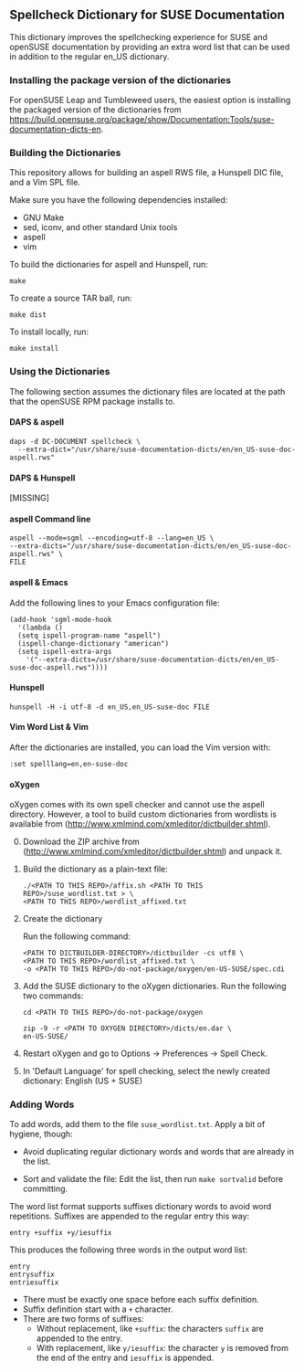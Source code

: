 ## Spellcheck Dictionary for SUSE Documentation

This dictionary improves the spellchecking experience for SUSE and openSUSE
documentation by providing an extra word list that can be used in addition
to the regular en_US dictionary.

### Installing the package version of the dictionaries

For openSUSE Leap and Tumbleweed users, the easiest option is installing the
packaged version of the dictionaries from
https://build.opensuse.org/package/show/Documentation:Tools/suse-documentation-dicts-en.


### Building the Dictionaries

This repository allows for building an aspell RWS file, a Hunspell DIC file,
and a Vim SPL file.

Make sure you have the following dependencies installed:

* GNU Make
* sed, iconv, and other standard Unix tools
* aspell
* vim

To build the dictionaries for aspell and Hunspell, run:

```
make
```

To create a source TAR ball, run:

```
make dist
```

To install locally, run:

```
make install
```


### Using the Dictionaries

The following section assumes the dictionary files are located at the
path that the openSUSE RPM package installs to.


#### DAPS & aspell

```
daps -d DC-DOCUMENT spellcheck \
  --extra-dict="/usr/share/suse-documentation-dicts/en/en_US-suse-doc-aspell.rws"

```


#### DAPS & Hunspell

[MISSING]


#### aspell Command line

```
aspell --mode=sgml --encoding=utf-8 --lang=en_US \
--extra-dicts="/usr/share/suse-documentation-dicts/en/en_US-suse-doc-aspell.rws" \
FILE
```

#### aspell & Emacs

Add the following lines to your Emacs configuration file:

```
(add-hook 'sgml-mode-hook
  '(lambda ()
  (setq ispell-program-name "aspell")
  (ispell-change-dictionary "american")
  (setq ispell-extra-args
    '("--extra-dicts=/usr/share/suse-documentation-dicts/en/en_US-suse-doc-aspell.rws"))))
```


#### Hunspell

```
hunspell -H -i utf-8 -d en_US,en_US-suse-doc FILE
```

#### Vim Word List & Vim

After the dictionaries are installed, you can load the Vim version with:

```
:set spelllang=en,en-suse-doc
```

#### oXygen

oXygen comes with its own spell checker and cannot use the aspell
directory. However, a tool to build custom dictionaries from wordlists
is available from (http://www.xmlmind.com/xmleditor/dictbuilder.shtml).

0. Download the ZIP archive from
   (http://www.xmlmind.com/xmleditor/dictbuilder.shtml)
   and unpack it.

1. Build the dictionary as a plain-text file:

   ```
   ./<PATH TO THIS REPO>/affix.sh <PATH TO THIS REPO>/suse_wordlist.txt > \
   <PATH TO THIS REPO>/wordlist_affixed.txt
   ```

2. Create the dictionary

   Run the following command:

   ```
   <PATH TO DICTBUILDER-DIRECTORY>/dictbuilder -cs utf8 \
   <PATH TO THIS REPO>/wordlist_affixed.txt \
   -o <PATH TO THIS REPO>/do-not-package/oxygen/en-US-SUSE/spec.cdi
   ```

3. Add the SUSE dictionary to the oXygen dictionaries.
   Run the following two commands:

   ```
   cd <PATH TO THIS REPO>/do-not-package/oxygen

   zip -9 -r <PATH TO OXYGEN DIRECTORY>/dicts/en.dar \
   en-US-SUSE/
   ```

4. Restart oXygen and go to Options -> Preferences -> Spell Check.

5. In 'Default Language' for spell checking, select the newly created dictionary: English (US + SUSE)

### Adding Words

To add words, add them to the file `suse_wordlist.txt`. Apply a bit of
hygiene, though:

* Avoid duplicating regular dictionary words and words that are already in
  the list.

* Sort and validate the file: Edit the list, then run `make sortvalid` before
  committing.

The word list format supports suffixes dictionary words to avoid word
repetitions. Suffixes are appended to the regular entry this way:

```
entry +suffix +y/iesuffix
```

This produces the following three words in the output word list:

```
entry
entrysuffix
entriesuffix
```

* There must be exactly one space before each suffix definition.
* Suffix definition start with a `+` character.
* There are two forms of suffixes:
  * Without replacement, like `+suffix`: the characters `suffix` are appended
    to the entry.
  * With replacement, like `y/iesuffix`: the character `y` is removed from the
    end of the entry and `iesuffix` is appended.
